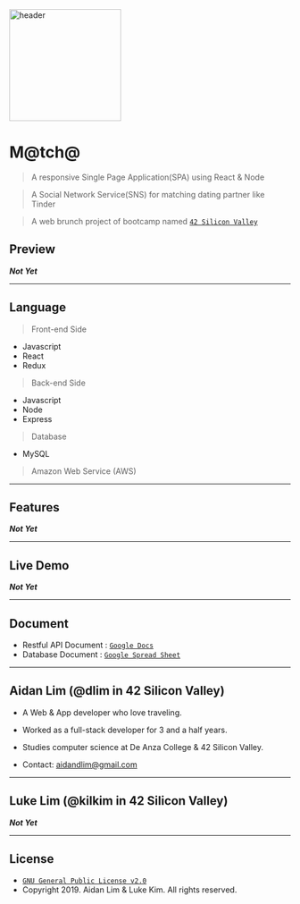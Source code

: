 <a href="https://matcha.aidandlim.com" title="header" alt="header">
  <img src="https://freepngimg.com/download/instagram/7-2-instagram-heart-picture.png" width="200" height="200" title="header" alt="header">
</a>

# M@tch@

> A responsive Single Page Application(SPA) using React & Node

> A Social Network Service(SNS) for matching dating partner like Tinder

> A web brunch project of bootcamp named <a href="https://www.42.us.org" target="_blank">`42 Silicon Valley`</a>

## Preview

***Not Yet***

---

## Language

> Front-end Side

- Javascript
- React
- Redux

> Back-end Side

- Javascript
- Node
- Express

> Database

- MySQL

> Amazon Web Service (AWS)

---

## Features

***Not Yet***

---

## Live Demo

***Not Yet***

---

## Document

- Restful API Document : <a href="https://docs.google.com/document/d/1RT4i-FiOsoyaZkiVASqSxeQWgznQcfEdDkwunzn5ziY/edit?usp=sharing">`Google Docs`</a>
- Database Document : <a href="https://docs.google.com/spreadsheets/d/1-CM0LqIEmeM8dlE-RiZZnZ8IjyxbIhl-KkBeoyc4KYw">`Google Spread Sheet`</a>

---

## Aidan Lim (@dlim in 42 Silicon Valley)

- A Web & App developer who love traveling.

- Worked as a full-stack developer for 3 and a half years.

- Studies computer science at De Anza College & 42 Silicon Valley.

- Contact: aidandlim@gmail.com

---

## Luke Lim (@kilkim in 42 Silicon Valley)

***Not Yet***

---

## License

- <a href="https://www.gnu.org/licenses/old-licenses/gpl-2.0.en.html" target="_blank">`GNU General Public License v2.0`</a>
- Copyright 2019. Aidan Lim & Luke Kim. All rights reserved.
